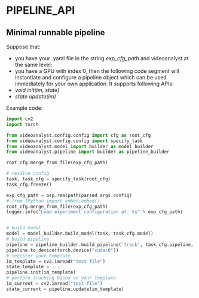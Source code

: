 # PIPELINE_API

## Minimal runnable pipeline

Suppose that:

* you have your .yaml file in the string _exp_cfg_path_ and videoanalyst at the same level;
* you have a GPU with index 0,
then the following code segment will instantiate and configure a pipeline object which can be used immediately for your own application. It supports following APIs:
* _void init(im, state)_
* _state update(im)_

Example code:

```Python
import cv2
import torch

from videoanalyst.config.config import cfg as root_cfg
from videoanalyst.config.config import specify_task
from videoanalyst.model import builder as model_builder
from videoanalyst.pipeline import builder as pipeline_builder

root_cfg.merge_from_file(exp_cfg_path)

# resolve config
task, task_cfg = specify_task(root_cfg)
task_cfg.freeze()

exp_cfg_path = osp.realpath(parsed_args.config)
# from IPython import embed;embed()
root_cfg.merge_from_file(exp_cfg_path)
logger.info("Load experiment configuration at: %s" % exp_cfg_path)


# build model
model = model_builder.build_model(task, task_cfg.model)
# build pipeline
pipeline = pipeline_builder.build_pipeline('track', task_cfg.pipeline, model)
pipeline.to_device(torch.device("cuda:0"))
# register your template
im_template = cv2.imread("test file")
state_template = ...
pipeline.init(im_template)
# perform tracking based on your template
im_current = cv2.imread("test file")
state_current = pipeline.update(im_template)
```
